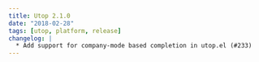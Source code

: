 ```yaml
---
title: Utop 2.1.0
date: "2018-02-28"
tags: [utop, platform, release]
changelog: |
  * Add support for company-mode based completion in utop.el (#233)
---
```


